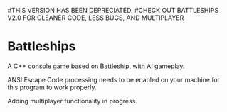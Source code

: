 #THIS VERSION HAS BEEN DEPRECIATED.
#CHECK OUT BATTLESHIPS V2.0 FOR CLEANER CODE, LESS BUGS, AND MULTIPLAYER

# Battleships
A C++ console game based on Battleship, with AI gameplay.

ANSI Escape Code processing needs to be enabled on your machine for this program to work properly.

Adding multiplayer functionality in progress.
